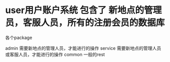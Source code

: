 # user用户账户系统  包含了 新地点的管理员，客服人员，所有的注册会员的数据库

各个package

admin   需要新地点的管理人员，才能进行的操作
service  需要新地点的管理人员或客服人员，才能进行的操作
common   一般的rest



